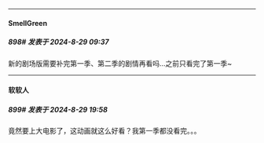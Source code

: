 ﻿
*****

####  SmellGreen  
##### 898#       发表于 2024-8-29 09:37

新的剧场版需要补完第一季、第二季的剧情再看吗...之前只看完了第一季~


*****

####  软软人  
##### 899#       发表于 2024-8-29 19:58

竟然要上大电影了，这动画就这么好看？我第一季都没看完。。。

